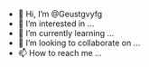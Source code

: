 - 👋 Hi, I’m @Geustgvyfg
- 👀 I’m interested in ...
- 🌱 I’m currently learning ...
- 💞️ I’m looking to collaborate on ...
- 📫 How to reach me ...

<!---
Geustgvyfg/Geustgvyfg is a ✨ special ✨ repository because its `README.md` (this file) appears on your GitHub profile.
You can click the Preview link to take a look at your changes.
--->
